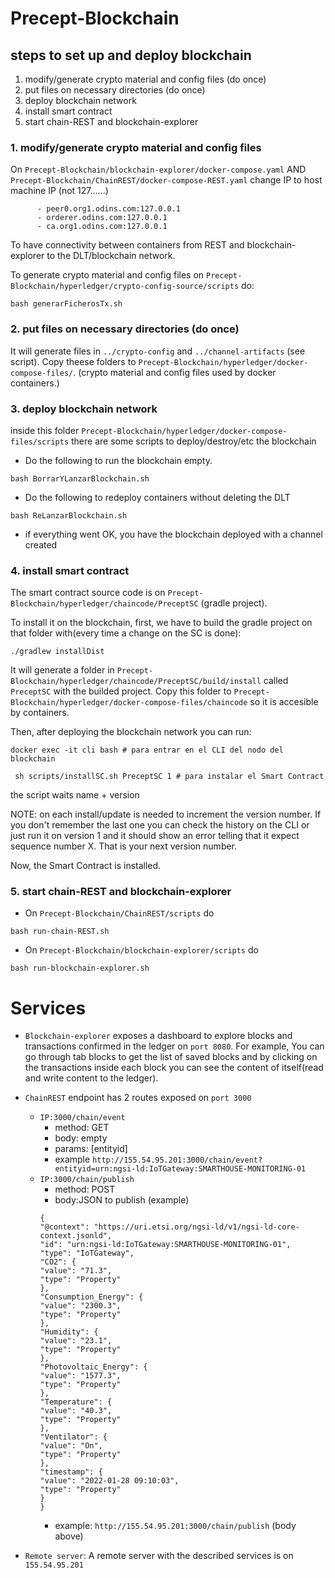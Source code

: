 # Precept-Blockchain
## steps to set up and deploy blockchain
1. modify/generate crypto material and config files (do once)
2. put files on necessary directories (do once)
3. deploy blockchain network
4. install smart contract
5. start chain-REST and blockchain-explorer

### 1. modify/generate crypto material and config files
On `Precept-Blockchain/blockchain-explorer/docker-compose.yaml` AND `Precept-Blockchain/ChainREST/docker-compose-REST.yaml` change IP to host machine IP (not 127......)
```
      - peer0.org1.odins.com:127.0.0.1
      - orderer.odins.com:127.0.0.1
      - ca.org1.odins.com:127.0.0.1
```
To have connectivity between containers from REST and blockchain-explorer to the DLT/blockchain network.
</p>

To generate crypto material and config files on `Precept-Blockchain/hyperledger/crypto-config-source/scripts` do:

``` 
bash generarFicherosTx.sh
```
### 2. put files on necessary directories (do once)
 
It will generate files in `../crypto-config` and `../channel-artifacts` (see script). Copy theese folders to `Precept-Blockchain/hyperledger/docker-compose-files/`. (crypto material and config files used by docker containers.)

### 3. deploy blockchain network 
inside this folder `Precept-Blockchain/hyperledger/docker-compose-files/scripts` there are some scripts to deploy/destroy/etc the blockchain
- Do the following to run the blockchain empty.
```
bash BorrarYLanzarBlockchain.sh
```

- Do the following to redeploy containers without deleting the DLT
```
bash ReLanzarBlockchain.sh
``` 
- if everything went OK, you have the blockchain deployed with a channel created

### 4. install smart contract
The smart contract source code is on `Precept-Blockchain/hyperledger/chaincode/PreceptSC` (gradle project).
</p>
To install it on the blockchain, first, we have to build the gradle project on that folder with(every time a change on the SC is done):

```
./gradlew installDist
```

It will generate a folder in `Precept-Blockchain/hyperledger/chaincode/PreceptSC/build/install` called `PreceptSC` with the builded project. Copy this folder to `Precept-Blockchain/hyperledger/docker-compose-files/chaincode` so it is accesible by containers.

Then, after deploying the blockchain network you can run:
```
docker exec -it cli bash # para entrar en el CLI del nodo del blockchain

 sh scripts/installSC.sh PreceptSC 1 # para instalar el Smart Contract
```
the script waits  name + version

</p>

NOTE: on each install/update is needed to increment the version number. If you don't remember the last one you can check the history on the CLI or just run it on version 1 and it should show an error telling that it expect sequence number X. That is your next version number.

</p>

Now, the Smart Contract is installed.

### 5. start chain-REST and blockchain-explorer
- On `Precept-Blockchain/ChainREST/scripts` do 
```
bash run-chain-REST.sh
```
- On `Precept-Blockchain/blockchain-explorer/scripts` do
```
bash run-blockchain-explorer.sh
```

# Services

- `Blockchain-explorer` exposes a dashboard to explore blocks and transactions confirmed in the ledger on `port 8080`. For example, You can go through tab blocks to get the list of saved blocks and by clicking on the transactions inside each block you can see the content of itself(read and write content to the ledger).

- `ChainREST` endpoint has 2 routes exposed on `port 3000`
  - `IP:3000/chain/event`
    - method: GET
    - body: empty
    - params: [entityid]
    - example `http://155.54.95.201:3000/chain/event?entityid=urn:ngsi-ld:IoTGateway:SMARTHOUSE-MONITORING-01`
  - `IP:3000/chain/publish`
    - method: POST
    - body:JSON to publish (example)
    ```
    {
    "@context": "https://uri.etsi.org/ngsi-ld/v1/ngsi-ld-core-context.jsonld",
    "id": "urn:ngsi-ld:IoTGateway:SMARTHOUSE-MONITORING-01",
    "type": "IoTGateway",
    "CO2": {
    "value": "71.3",
    "type": "Property"
    },
    "Consumption_Energy": {
    "value": "2300.3",
    "type": "Property"
    },
    "Humidity": {
    "value": "23.1",
    "type": "Property"
    },
    "Photovoltaic_Energy": {
    "value": "1577.3",
    "type": "Property"
    },
    "Temperature": {
    "value": "40.3",
    "type": "Property"
    },
    "Ventilator": {
    "value": "On",
    "type": "Property"
    },
    "timestamp": {
    "value": "2022-01-28 09:10:03",
    "type": "Property"
    }
    }
    ```
    - example: `http://155.54.95.201:3000/chain/publish` (body above)

- `Remote server`: A remote server with the described services is on `155.54.95.201`
